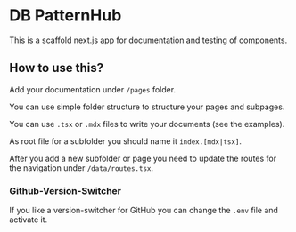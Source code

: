 # DB PatternHub

This is a scaffold next.js app for documentation and testing of components.

## How to use this?

Add your documentation under `/pages` folder.

You can use simple folder structure to structure your pages and subpages.

You can use `.tsx` or `.mdx` files to write your documents (see the examples).

As root file for a subfolder you should name it `index.[mdx|tsx]`.

After you add a new subfolder or page you need to update the routes for the navigation under `/data/routes.tsx`.

### Github-Version-Switcher

If you like a version-switcher for GitHub you can change the `.env` file and activate it.
